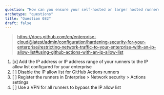 ```yaml
---
question: "How can you ensure your self-hosted or larger hosted runners can communicate with GitHub when using an IP allow list?"
archetype: "questions"
title: "Question 082"
draft: false
---
```


> https://docs.github.com/en/enterprise-cloud@latest/admin/configuration/hardening-security-for-your-enterprise/restricting-network-traffic-to-your-enterprise-with-an-ip-allow-list#using-github-actions-with-an-ip-allow-list
1. [x] Add the IP address or IP address range of your runners to the IP allow list configured for your enterprise
1. [ ] Disable the IP allow list for GitHub Actions runners
1. [ ] Register the runners in Enterprise > Network security > Actions settings
1. [ ] Use a VPN for all runners to bypass the IP allow list
